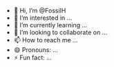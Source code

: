 - 👋 Hi, I’m @FossilH
- 👀 I’m interested in ...
- 🌱 I’m currently learning ...
- 💞️ I’m looking to collaborate on ...
- 📫 How to reach me ...
- 😄 Pronouns: ...
- ⚡ Fun fact: ...

<!---
FossilH/FossilH is a ✨ special ✨ repository because its `README.md` (this file) appears on your GitHub profile.
You can click the Preview link to take a look at your changes.
--->
